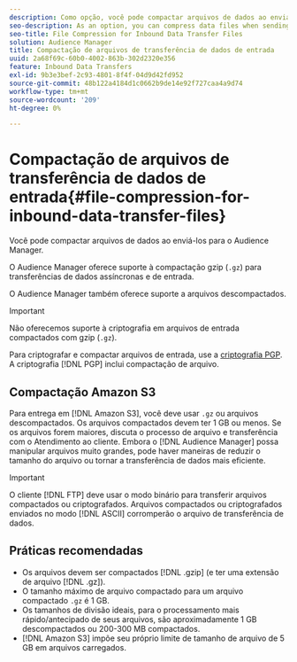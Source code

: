 ```yaml
---
description: Como opção, você pode compactar arquivos de dados ao enviá-los para o Audience Manager.
seo-description: As an option, you can compress data files when sending them to Audience Manager.
seo-title: File Compression for Inbound Data Transfer Files
solution: Audience Manager
title: Compactação de arquivos de transferência de dados de entrada
uuid: 2a68f69c-60b0-4002-863b-302d2320e356
feature: Inbound Data Transfers
exl-id: 9b3e3bef-2c93-4801-8f4f-04d9d42fd952
source-git-commit: 48b122a4184d1c0662b9de14e92f727caa4a9d74
workflow-type: tm+mt
source-wordcount: '209'
ht-degree: 0%

---
```


# Compactação de arquivos de transferência de dados de entrada{#file-compression-for-inbound-data-transfer-files}

Você pode compactar arquivos de dados ao enviá-los para o Audience Manager.

<!-- inbound-file-compression.xml -->

O Audience Manager oferece suporte à compactação gzip (`.gz`) para transferências de dados assíncronas e de entrada.

O Audience Manager também oferece suporte a arquivos descompactados.

>[!IMPORTANT]
>
>Não oferecemos suporte à criptografia em arquivos de entrada compactados com gzip (`.gz`).
>
>Para criptografar e compactar arquivos de entrada, use a [criptografia PGP](../../../integration/sending-audience-data/batch-data-transfer-explained/inbound-file-encryption.md). A criptografia [!DNL PGP] inclui compactação de arquivo.

## Compactação Amazon S3

Para entrega em [!DNL Amazon S3], você deve usar `.gz` ou arquivos descompactados. Os arquivos compactados devem ter 1 GB ou menos. Se os arquivos forem maiores, discuta o processo de arquivo e transferência com o Atendimento ao cliente. Embora o [!DNL Audience Manager] possa manipular arquivos muito grandes, pode haver maneiras de reduzir o tamanho do arquivo ou tornar a transferência de dados mais eficiente.

>[!IMPORTANT]
>
>O cliente [!DNL FTP] deve usar o modo binário para transferir arquivos compactados ou criptografados. Arquivos compactados ou criptografados enviados no modo [!DNL ASCII] corromperão o arquivo de transferência de dados.

## Práticas recomendadas

* Os arquivos devem ser compactados [!DNL .gzip] (e ter uma extensão de arquivo [!DNL .gz]).
* O tamanho máximo de arquivo compactado para um arquivo compactado `.gz` é 1 GB.
* Os tamanhos de divisão ideais, para o processamento mais rápido/antecipado de seus arquivos, são aproximadamente 1 GB descompactados ou 200-300 MB compactados.
* [!DNL Amazon S3] impõe seu próprio limite de tamanho de arquivo de 5 GB em arquivos carregados.
